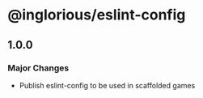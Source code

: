# @inglorious/eslint-config

## 1.0.0

### Major Changes

- Publish eslint-config to be used in scaffolded games
